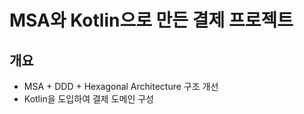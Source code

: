 # MSA와 Kotlin으로 만든 결제 프로젝트

## 개요

- MSA + DDD + Hexagonal Architecture 구조 개선
- Kotlin을 도입하여 결제 도메인 구성